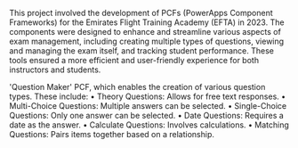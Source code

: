 This project involved the development of PCFs (PowerApps Component Frameworks) for the Emirates Flight Training Academy (EFTA) in 2023. The components were designed to enhance and streamline various aspects of exam management, including creating multiple types of questions, viewing and managing the exam itself, and tracking student performance. These tools ensured a more efficient and user-friendly experience for both instructors and students.

'Question Maker' PCF, which enables the creation of various question types. These include:
•	Theory Questions: Allows for free text responses.
•	Multi-Choice Questions: Multiple answers can be selected.
•	Single-Choice Questions: Only one answer can be selected.
•	Date Questions: Requires a date as the answer.
•	Calculate Questions: Involves calculations.
•	Matching Questions: Pairs items together based on a relationship.

